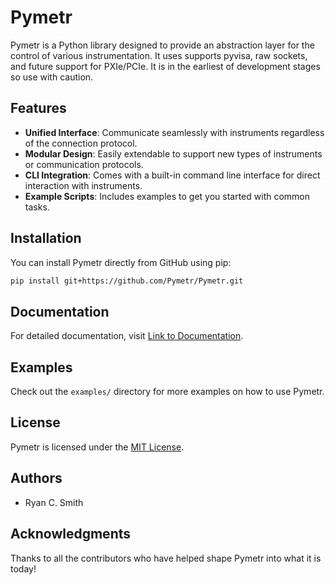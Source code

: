 # Pymetr

Pymetr is a Python library designed to provide an abstraction layer for the control of various instrumentation.
It uses supports pyvisa, raw sockets, and future support for PXIe/PCIe.  It is in the earliest of development stages so use with caution.

## Features

- **Unified Interface**: Communicate seamlessly with instruments regardless of the connection protocol.
- **Modular Design**: Easily extendable to support new types of instruments or communication protocols.
- **CLI Integration**: Comes with a built-in command line interface for direct interaction with instruments.
- **Example Scripts**: Includes examples to get you started with common tasks.

## Installation

You can install Pymetr directly from GitHub using pip:

```bash
pip install git+https://github.com/Pymetr/Pymetr.git
```

## Documentation

For detailed documentation, visit [Link to Documentation](docs/build//html/index.html).

## Examples

Check out the `examples/` directory for more examples on how to use Pymetr.

## License

Pymetr is licensed under the [MIT License](LICENSE).

## Authors

- Ryan C. Smith

## Acknowledgments

Thanks to all the contributors who have helped shape Pymetr into what it is today!
